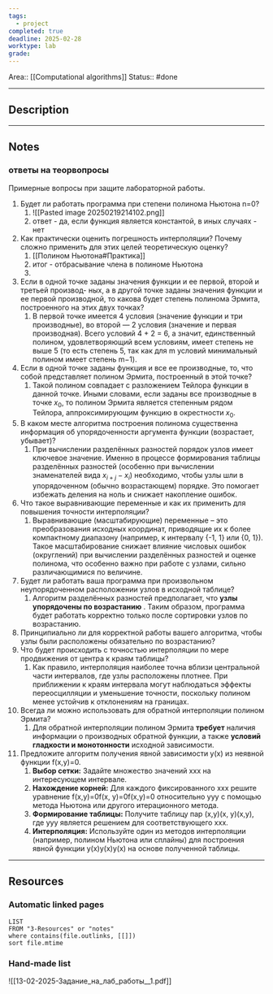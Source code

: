 ```yaml
---
tags:
  - project
completed: true
deadline: 2025-02-28
worktype: lab
grade: 
---
```

Area:: [[Computational algorithms]]
Status:: #done 
___

## Description

---

[//]: # (## Tasks)

[//]: # ()
[//]: # ()
[//]: # (- [x] сделать корректную работу ньютона  [priority:: highest]  [completion:: 2025-02-23])

[//]: # (- [x] сделать корректную работу эрмита  [priority:: highest]  [completion:: 2025-02-23])

[//]: # (- [x] сделать задачи &#40;в электронном виде&#41;  [priority:: high]  [completion:: 2025-02-28])

[//]: # (	- [x] 1 задача)

[//]: # (	- [x] 2 задача)

[//]: # (	- [x] 3 задача)

[//]: # (- [x] ответить на теорвопросы  [priority:: medium]  [completion:: 2025-03-01])

[//]: # ()
[//]: # (---)

## Notes
### ответы на теорвопросы
Примерные вопросы при защите лабораторной работы. 
1. Будет ли работать программа при степени полинома Ньютона n=0? 
	1. ![[Pasted image 20250219214102.png]]
	2. ответ - да, если функция является константой, в иных случаях - нет
2. Как практически оценить погрешность интерполяции? Почему сложно применить для этих целей теоретическую оценку? 
	1. [[Полином Ньютона#Практика]]
	2. итог - отбрасывание члена в полиноме Ньютона
	3. 
3. Если в одной точке заданы значения функции и ее первой, второй и третьей производ- ных, а в другой точке заданы значения функции и ее первой производной, то какова будет степень полинома Эрмита, построенного на этих двух точках? 
	1. В первой точке имеется 4 условия (значение функции и три производные), во второй — 2 условия (значение и первая производная). Всего условий 4 + 2 = 6, а значит, единственный полином, удовлетворяющий всем условиям, имеет степень не выше 5 (то есть степень 5, так как для m условий минимальный полином имеет степень m−1).
4. Если в одной точке заданы функция и все ее производные, то, что собой представляет полином Эрмита, построенный в этой точке? 
	1. Такой полином совпадает с разложением Тейлора функции в данной точке. Иными словами, если заданы все производные в точке $x_0$, то полином Эрмита является степенным рядом Тейлора, аппроксимирующим функцию в окрестности $x_0$​.
5. В каком месте алгоритма построения полинома существенна информация об упорядоченности аргумента функции (возрастает, убывает)? 
	1. При вычислении разделённых разностей порядок узлов имеет ключевое значение. Именно в процессе формирования таблицы разделённых разностей (особенно при вычислении знаменателей вида $x_{i+j} - x_i$​) необходимо, чтобы узлы шли в упорядоченном (обычно возрастающем) порядке. Это помогает избежать деления на ноль и снижает накопление ошибок.
6. Что такое выравнивающие переменные и как их применить для повышения точности интерполяции? 
	1. Выравнивающие (масштабирующие) переменные – это преобразования исходных координат, приводящие их к более компактному диапазону (например, к интервалу {-1, 1} или {0, 1}). Такое масштабирование снижает влияние числовых ошибок (округлений) при вычислении разделённых разностей и оценке полинома, что особенно важно при работе с узлами, сильно различающимися по величине.
7. Будет ли работать ваша программа при произвольном неупорядоченном расположении узлов в исходной таблице? 
	1. Алгоритм разделённых разностей предполагает, что **узлы упорядочены по возрастанию** . Таким образом, программа будет работать корректно только после сортировки узлов по возрастанию.
8. Принципиально ли для корректной работы вашего алгоритма, чтобы узлы были расположены обязательно по возрастанию? 
9. Что будет происходить с точностью интерполяции по мере продвижения от центра к краям таблицы? 
	1. Как правило, интерполяция наиболее точна вблизи центральной части интервалов, где узлы расположены плотнее. При приближении к краям интервала могут наблюдаться эффекты переосцилляции и уменьшение точности, поскольку полином менее устойчив к отклонениям на границах.
10. Всегда ли можно использовать для обратной интерполяции полином Эрмита? 
	1. Для обратной интерполяции полином Эрмита **требует** наличия информации о производных обратной функции, а также **условий гладкости и монотонности** исходной зависимости. 
11. Предложите алгоритм получения явной зависимости y(x) из неявной функции f(x,y)=0.
	1. **Выбор сетки:** Задайте множество значений xxx на интересующем интервале.  
	2. **Нахождение корней:** Для каждого фиксированного xxx решите уравнение f(x,y)=0f(x, y)=0f(x,y)=0 относительно yyy с помощью метода Ньютона или другого итерационного метода.  
	3. **Формирование таблицы:** Получите таблицу пар (x,y)(x, y)(x,y), где yyy является решением для соответствующего xxx.  
	4. **Интерполяция:** Используйте один из методов интерполяции (например, полином Ньютона или сплайны) для построения явной функции y(x)y(x)y(x) на основе полученной таблицы.

---

## Resources

### Automatic linked pages

```dataview
LIST
FROM "3-Resources" or "notes"
where contains(file.outlinks, [[]])
sort file.mtime
```

### Hand-made list
![[13-02-2025-Задание_на_лаб_работы__1.pdf]]